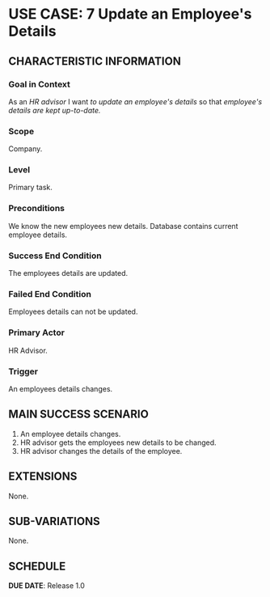# USE CASE: 7 Update an Employee's Details

## CHARACTERISTIC INFORMATION

### Goal in Context

As an *HR advisor* I want *to update an employee's details* so that *employee's details are kept up-to-date.*

### Scope

Company.

### Level

Primary task.

### Preconditions

We know the new employees new details. Database contains current employee details.

### Success End Condition

The employees details are updated.

### Failed End Condition

Employees details can not be updated.

### Primary Actor

HR Advisor.

### Trigger

An employees details changes.

## MAIN SUCCESS SCENARIO

1. An employee details changes.
2. HR advisor gets the employees new details to be changed.
3. HR advisor changes the details of the employee.

## EXTENSIONS

None.

## SUB-VARIATIONS

None.

## SCHEDULE

**DUE DATE**: Release 1.0
